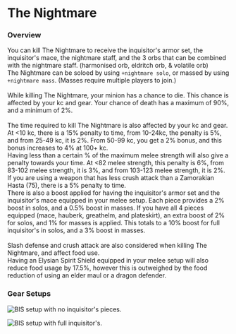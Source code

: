 # The Nightmare

### Overview

You can kill The Nightmare to receive the inquisitor's armor set, the inquisitor's mace, the nightmare staff, and the 3 orbs that can be combined with the nightmare staff. (harmonised orb, eldritch orb, & volatile orb)\
The Nightmare can be soloed by using `+nightmare solo`, or massed by using `+nightmare mass`. (Masses require multiple players to join.)\
\
While killing The Nightmare, your minion has a chance to die. This chance is affected by your kc and gear. Your chance of death has a maximum of 90%, and a minimum of 2%.\
\
The time required to kill The Nightmare is also affected by your kc and gear.\
At <10 kc, there is a 15% penalty to time, from 10-24kc, the penalty is 5%, and from 25-49 kc, it is 2%. From 50-99 kc, you get a 2% bonus, and this bonus increases to 4% at 100+ kc.\
Having less than a certain % of the maximum melee strength will also give a penalty towards your time. At  <82 melee strength, this penalty is 6%, from 83-102 melee strength, it is 3%, and from 103-123 melee strength, it is 2%.\
If you are using a weapon that has less crush attack than a Zamorakian Hasta (75), there is a 5% penalty to time.\
There is also a boost applied for having the inquisitor's armor set and the inquisitor's mace equipped in your melee setup. Each piece provides a 2% boost in solos, and a 0.5% boost in masses. If you have all 4 pieces equipped (mace, hauberk, greathelm, and plateskirt), an extra boost of 2% for solos, and 1% for masses is applied. This totals to a 10% boost for full inquisitor's in solos, and a 3% boost in masses.\
\
Slash defense and crush attack are also considered when killing The Nightmare, and affect food use.\
Having an Elysian Spirit Shield equipped in your melee setup will also reduce food usage by 17.5%, however this is outweighed by the food reduction of using an elder maul or a dragon defender.



### Gear Setups

![BIS setup with no inquisitor's pieces.](<../../.gitbook/assets/nightmarenoinquis (1).png>)

![BIS setup with full inquisitor's.](../../.gitbook/assets/Nm\_melee\_bis.png)
